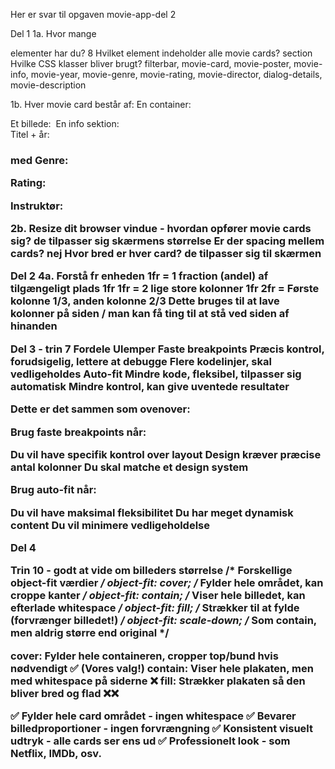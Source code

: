 Her er svar til opgaven movie-app-del 2

Del 1
1a.
Hvor mange <article class="movie-card"> elementer har du? 8
Hvilket element indeholder alle movie cards? section
Hvilke CSS klasser bliver brugt? filterbar, movie-card, movie-poster, movie-info, movie-year, movie-genre, movie-rating, movie-director, dialog-details, movie-description

1b.
Hver movie card består af:
En container: <article class="movie-card">
Et billede: <img class="movie-poster">
En info sektion: <div class="movie-info">
Titel + år: <h3> med <span class="movie-year">
Genre: <p class="movie-genre">
Rating: <p class="movie-rating">
Instruktør: <p class="movie-director">

2b.
Resize dit browser vindue - hvordan opfører movie cards sig? de tilpasser sig skærmens størrelse 
Er der spacing mellem cards? nej
Hvor bred er hver card? de tilpasser sig til skærmen 

Del 2
4a. Forstå fr enheden
1fr = 1 fraction (andel) af tilgængeligt plads
1fr 1fr = 2 lige store kolonner
1fr 2fr = Første kolonne 1/3, anden kolonne 2/3
Dette bruges til at lave kolonner på siden / man kan få ting til at stå ved siden af hinanden 

Del 3 - trin 7
Fordele	Ulemper
Faste breakpoints	Præcis kontrol, forudsigelig, lettere at debugge	Flere kodelinjer, skal vedligeholdes
Auto-fit	Mindre kode, fleksibel, tilpasser sig automatisk	Mindre kontrol, kan give uventede resultater

Dette er det sammen som ovenover:

Brug faste breakpoints når:

Du vil have specifik kontrol over layout
Design kræver præcise antal kolonner
Du skal matche et design system

Brug auto-fit når:

Du vil have maksimal fleksibilitet
Du har meget dynamisk content
Du vil minimere vedligeholdelse

Del 4

Trin 10 - godt at vide om billeders størrelse 
/* Forskellige object-fit værdier */
object-fit: cover; /* Fylder hele området, kan croppe kanter */
object-fit: contain; /* Viser hele billedet, kan efterlade whitespace */
object-fit: fill; /* Strækker til at fylde (forvrænger billedet!) */
object-fit: scale-down; /* Som contain, men aldrig større end original */

cover: Fylder hele containeren, cropper top/bund hvis nødvendigt ✅ (Vores valg!)
contain: Viser hele plakaten, men med whitespace på siderne ❌
fill: Strækker plakaten så den bliver bred og flad ❌❌

✅ Fylder hele card området - ingen whitespace
✅ Bevarer billedproportioner - ingen forvrængning
✅ Konsistent visuelt udtryk - alle cards ser ens ud
✅ Professionelt look - som Netflix, IMDb, osv.






